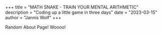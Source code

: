 +++
title = "MATH SNAKE - TRAIN YOUR MENTAL ARITHMETIC"
description = "Coding up a little game in three days"
date = "2023-03-15"
author = "Jannis Wolf"
+++

Random About Page!
Woooo!